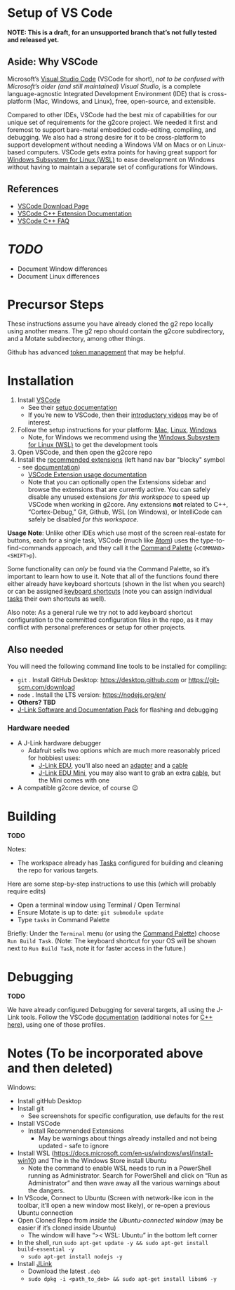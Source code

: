 # Setup of VS Code

**NOTE: This is a draft, for an unsupported branch that’s not fully tested and released yet.**

## Aside: Why VSCode

Microsoft’s [Visual Studio Code](https://code.visualstudio.com) (VSCode for short), *not to be confused with Microsoft’s older (and still maintained) Visual Studio*, is a complete language-agnostic Integrated Development Environment (IDE) that is cross-platform (Mac, Windows, and Linux), free, open-source, and extensible.

Compared to other IDEs, VSCode had the best mix of capabilities for our unique set of requirements for the g2core project. We needed it first and foremost to support bare-metal embedded code-editing, compiling, and debugging. We also had a strong desire for it to be cross-platform to support development without needing a Windows VM on Macs or on Linux-based computers. VSCode gets extra points for having great support for [Windows Subsystem for Linux (WSL)](https://code.visualstudio.com/docs/cpp/config-wsl) to ease development on Windows without having to maintain a separate set of configurations for Windows.

## References

- [VSCode Download Page](https://code.visualstudio.com)
- [VSCode C++ Extension Documentation](https://marketplace.visualstudio.com/items?itemName=ms-vscode.cpptools)
- [VSCode C++ FAQ](https://code.visualstudio.com/docs/cpp/faq-cpp)

# *TODO*

- Document Window differences
- Document Linux differences

# Precursor Steps

These instructions assume you have already cloned the g2 repo locally using another means. The g2 repo should contain the g2core subdirectory, and a Motate subdirectory, among other things.

Github has advanced [token management](https://help.github.com/en/github/authenticating-to-github/creating-a-personal-access-token-for-the-command-line) that may be helpful.

# Installation

1. Install [VSCode](https://code.visualstudio.com)
   * See their [setup documentation](https://code.visualstudio.com/docs/setup/setup-overview) 
   * If you’re new to VSCode, then their [introductory videos](https://code.visualstudio.com/docs/getstarted/introvideos) may be of interest.
2. Follow the setup instructions for your platform: [Mac](https://code.visualstudio.com/docs/setup/mac), [Linux](https://code.visualstudio.com/docs/setup/linux), [Windows](https://code.visualstudio.com/docs/setup/windows)
   * Note, for Windows we recommend using the [Windows Subsystem for Linux (WSL)](https://code.visualstudio.com/docs/cpp/config-wsl) to get the development tools
3. Open VSCode, and then open the g2core repo
4. Install the [recommended extensions](https://code.visualstudio.com/docs/editor/extension-gallery#_recommended-extensions) (left hand nav bar "blocky" symbol - see [documentation](https://code.visualstudio.com/docs/editor/extension-gallery#_browse-for-extensions))
   * [VSCode Extension usage documentation](https://code.visualstudio.com/docs/editor/extension-gallery) 
   * Note that you can optionally open the Extensions sidebar and browse the extensions that are currently active. You can safely disable any unused extensions *for this workspace* to speed up VSCode when working in g2core. Any extensions **not** related to C++, “Cortex-Debug,” Git, Github, WSL (on Windows), or IntelliCode can safely be disabled *for this workspace*.

**Usage Note**: Unlike other IDEs which use most of the screen real-estate for buttons, each for a single task, VSCode (much like [Atom](https://atom.io)) uses the type-to-find-commands approach, and they call it the [Command Palette](https://code.visualstudio.com/docs/getstarted/userinterface#_command-palette) (`<COMMAND><SHIFT>p`).

Some functionality can *only* be found via the Command Palette, so it’s important to learn how to use it. Note that all of the functions found there either already have keyboard shortcuts (shown in the list when you search) or can be assigned [keyboard shortcuts](https://code.visualstudio.com/docs/getstarted/keybindings) (note you can assign individual [tasks](https://code.visualstudio.com/docs/editor/tasks#_binding-keyboard-shortcuts-to-tasks) their own shortcuts as well).

Also note: As a general rule we try not to add keyboard shortcut configuration to the committed configuration files in the repo, as it may conflict with personal preferences or setup for other projects.

## Also needed

You will need the following command line tools to be installed for compiling:

* `git`  . Install GitHub Desktop: https://desktop.github.com or https://git-scm.com/download
* `node` . Install the LTS version: https://nodejs.org/en/
* **Others? TBD**
* [J-Link Software and Documentation Pack](https://www.segger.com/downloads/jlink#J-LinkSoftwareAndDocumentationPack) for flashing and debugging

### Hardware needed

* A J-Link hardware debugger
  * Adafruit sells two options which are much more reasonably priced for hobbiest uses:
    * [J-Link EDU](https://www.adafruit.com/product/1369), you’ll also need an [adapter](https://www.adafruit.com/product/2094) and a [cable](https://www.adafruit.com/product/1675)
    * [J-Link EDU Mini](https://www.adafruit.com/product/3571), you may also want to grab an extra [cable](https://www.adafruit.com/product/1675), but the Mini comes with one
* A compatible g2core device, of course 😉 

# Building

**TODO**

Notes:
- The workspace already has [Tasks](https://code.visualstudio.com/docs/editor/tasks) configured for building and cleaning the repo for various targets.

Here are some step-by-step instructions to use this (which will probably require edits)
- Open a terminal window using Terminal / Open Terminal
- Ensure Motate is up to date: `git submodule update`
- Type `tasks` in Command Palette

Briefly: Under the `Terminal` menu (or using the [Command Palette](https://code.visualstudio.com/docs/getstarted/userinterface#_command-palette)) choose `Run Build Task`. (Note: The keyboard shortcut for your OS will be shown next to `Run Build Task`, note it for faster access in the future.)

# Debugging

**TODO**

We have already configured Debugging for several targets, all using the J-Link tools. Follow the VSCode [documentation](https://code.visualstudio.com/docs/editor/debugging) (additional notes for [C++ here](https://code.visualstudio.com/docs/cpp/cpp-debug)), using one of those profiles.

# Notes (To be incorporated above and then deleted)

Windows:

* Install gitHub Desktop
* Install git
  * See screenshots for specific configuration, use defaults for the rest
* Install VSCode
  * Install Recommended Extensions
    * May be warnings about things already installed and not being updated - safe to ignore
* Install WSL (https://docs.microsoft.com/en-us/windows/wsl/install-win10) and The in the Windows Store install Ubuntu
  * Note the command to enable WSL needs to run in a PowerShell running as Administrator. Search for PowerShell and click on “Run as Administrator” and then wave away all the various warnings about the dangers.
* In VScode, Connect to Ubuntu (Screen with network-like icon in the toolbar, it’ll open a new window most likely), or re-open a previous Ubuntu connection
* Open Cloned Repo from *inside the Ubuntu-connected window* (may be easier if it’s cloned inside Ubuntu)
  * The window will have “>< WSL: Ubuntu” in the bottom left corner
* In the shell, run `sudo apt-get update -y && sudo apt-get install build-essential -y`
  * `sudo apt-get install nodejs -y`
* Install [JLink](https://www.segger.com/products/debug-probes/j-link/models/j-link-edu/)
  * Download the latest `.deb`
  * `sudo dpkg -i <path_to_deb> && sudo apt-get install libsm6 -y`


